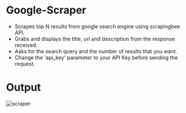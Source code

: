 # Google-Scraper
* Scrapes top N results from google search engine using scrapingbee API.
* Grabs and displays the title, url and description from the response received.
* Asks for the search query and the number of results that you want.
* Change the 'api_key' parameter to your API Key before sending the request.
<!-- To Do: Add a number type input to let the users choose how many results they want to see. The value of this input will be stored in a const variable and passed to the 'nb_results' parameter. Also, edit the "The top 5 results are:" part to dynamically changed according to the number of results. -->

# Output
![scraper](https://github.com/anupamabhay/Google-Scraper/assets/24754580/c66467c8-ec19-4dc7-ba89-fd4d9b4b2f49)

